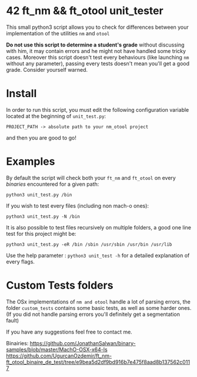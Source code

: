 # 42 ft_nm && ft_otool unit_tester

This small python3 script allows you to check for differences between your
implementation of the utilities `nm` and `otool`

**Do not use this script to determine a student's grade** without discussing
with him, it may contain errors and he might not have handled some tricky cases.
Moreover this script doesn't test every behaviours (like launching `nm` without any parameter),
passing every tests doesn't mean you'll get a good grade. Consider yourself warned.

# Install

In order to run this script, you must edit the following configuration
variable located at the beginning of `unit_test.py`:

`PROJECT_PATH -> absolute path to your nm_otool project`

and then you are good to go!

# Examples

By default the script will check both your `ft_nm` and `ft_otool` on every
*binaries* encountered for a given path:

`python3 unit_test.py /bin`

If you wish to test every files (including non mach-o ones):

`python3 unit_test.py -N /bin`

It is also possible to test files recursively on multiple folders, a good
one line test for this project might be:

`python3 unit_test.py -eR /bin /sbin /usr/sbin /usr/bin /usr/lib`

Use the help parameter : `python3 unit_test -h` for a detailed explanation of every flags.

# Custom Tests folders

The OSx implementations of `nm and otool` handle a lot of parsing errors, the folder
`custom_tests` contains some basic tests, as well as some harder ones. (If you did not handle
parsing errors you'll definitely get a segmentation fault)


If you have any suggestions feel free to contact me.


Binairies:
    https://github.com/JonathanSalwan/binary-samples/blob/master/MachO-OSX-x64-ls
    https://github.com/UgurcanOzdemir/ft_nm-ft_otool_binaire_de_test/tree/e9bea5d2df9bd916b7e475f8aad8b137562c0117
